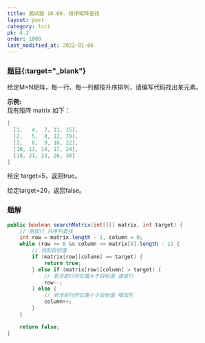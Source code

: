 ```yaml
---
title: 面试题 10.09. 排序矩阵查找
layout: post
category: lcci
pk: 4.2
order: 1009
last_modified_at: 2022-01-06
---
```


### [题目](https://leetcode.cn/sparse-array-search-lcci/){:target="_blank"}

给定M×N矩阵，每一行、每一列都按升序排列，请编写代码找出某元素。

**示例:**  
现有矩阵 matrix 如下：

```java
[
  [1,   4,  7, 11, 15],
  [2,   5,  8, 12, 19],
  [3,   6,  9, 16, 22],
  [10, 13, 14, 17, 24],
  [18, 21, 23, 26, 30]
]
```

给定 target=5，返回true。

给定target=20，返回false。

### 题解

```java
public boolean searchMatrix(int[][] matrix, int target) {
    // 倒叙行 升序列查找
    int row = matrix.length - 1, column = 0;
    while (row >= 0 && column <= matrix[0].length - 1) {
        // 找到目标值
        if (matrix[row][column] == target) {
            return true;
        } else if (matrix[row][column] > target) {
            // 若当前行列位置大于目标值 递减行
            row--;
        } else {
            // 若当前行列位置小于目标值 增加列
            column++;
        }
    }

    return false;
}
```